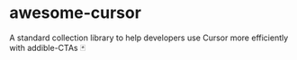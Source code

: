 # awesome-cursor
A standard collection library to help developers use Cursor more efficiently with addible-CTAs 🃏
